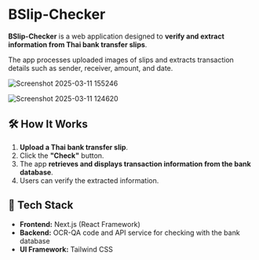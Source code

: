# BSlip-Checker

**BSlip-Checker** is a web application designed to **verify and extract information from Thai bank transfer slips**. 

The app processes uploaded images of slips and extracts transaction details such as sender, receiver, amount, and date.

![Screenshot 2025-03-11 155246](https://github.com/user-attachments/assets/a301adb1-84d2-44c1-b899-a2175e8ca6e0)


![Screenshot 2025-03-11 124620](https://github.com/user-attachments/assets/e36da003-eaf3-49b3-a487-455f39c4ab14)

## 🛠️ How It Works
1. **Upload a Thai bank transfer slip**.
2. Click the **"Check"** button.
3. The app **retrieves and displays transaction information from the bank database**.
4. Users can verify the extracted information.

## 🔧 Tech Stack
- **Frontend:** Next.js (React Framework)
- **Backend:**  OCR-QA code and API service for checking with the bank database
- **UI Framework:** Tailwind CSS




